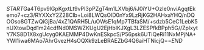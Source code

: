 $START$Ga4T6pv9lGpKgxtLt9vPI3pPZgT4m1LXVbj6/iJ0iYU+OzIe0nviAgqtEkemo7+cz3/RYXXxY2Z28Clb+Loi8LWQsOlD0nYx9LzRjKG2HAHxaYHQ/nDQOOso8GTZwQiGjBa/4xZ1QARH5L/uOWsE1qMp7TBfaSM/+sdzb5CeC1LebK5nUXtowDqd1m24cdfNd0MSWZKUgU2EjHblKJXgL3LZESPfkBPph5G//ZplxytY7KS8D1X8xgUcyg0KAEMMP4DwKnESkpcS/P56psk6UTiQeRi11NxMPjNA+YWI1iwa6MAo7AhrGvezH4sOQXk9zLeBRAEZbG4Q6aiHTNicjQ==$END$